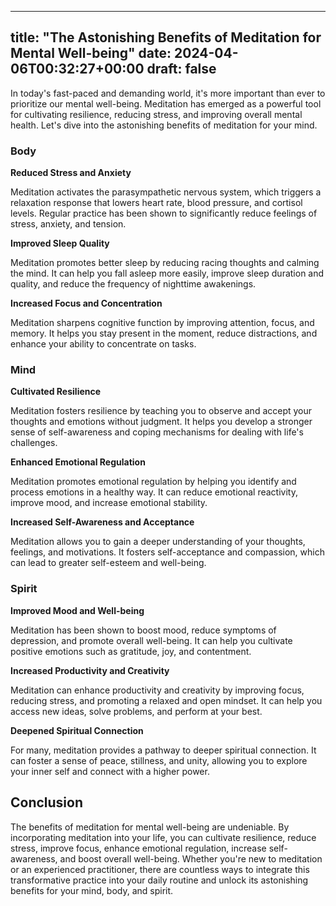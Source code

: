 
---
title: "The Astonishing Benefits of Meditation for Mental Well-being"
date: 2024-04-06T00:32:27+00:00
draft: false
---

In today's fast-paced and demanding world, it's more important than ever to prioritize our mental well-being. Meditation has emerged as a powerful tool for cultivating resilience, reducing stress, and improving overall mental health. Let's dive into the astonishing benefits of meditation for your mind.

### Body

**Reduced Stress and Anxiety**

Meditation activates the parasympathetic nervous system, which triggers a relaxation response that lowers heart rate, blood pressure, and cortisol levels. Regular practice has been shown to significantly reduce feelings of stress, anxiety, and tension.

**Improved Sleep Quality**

Meditation promotes better sleep by reducing racing thoughts and calming the mind. It can help you fall asleep more easily, improve sleep duration and quality, and reduce the frequency of nighttime awakenings.

**Increased Focus and Concentration**

Meditation sharpens cognitive function by improving attention, focus, and memory. It helps you stay present in the moment, reduce distractions, and enhance your ability to concentrate on tasks.

### Mind

**Cultivated Resilience**

Meditation fosters resilience by teaching you to observe and accept your thoughts and emotions without judgment. It helps you develop a stronger sense of self-awareness and coping mechanisms for dealing with life's challenges.

**Enhanced Emotional Regulation**

Meditation promotes emotional regulation by helping you identify and process emotions in a healthy way. It can reduce emotional reactivity, improve mood, and increase emotional stability.

**Increased Self-Awareness and Acceptance**

Meditation allows you to gain a deeper understanding of your thoughts, feelings, and motivations. It fosters self-acceptance and compassion, which can lead to greater self-esteem and well-being.

### Spirit

**Improved Mood and Well-being**

Meditation has been shown to boost mood, reduce symptoms of depression, and promote overall well-being. It can help you cultivate positive emotions such as gratitude, joy, and contentment.

**Increased Productivity and Creativity**

Meditation can enhance productivity and creativity by improving focus, reducing stress, and promoting a relaxed and open mindset. It can help you access new ideas, solve problems, and perform at your best.

**Deepened Spiritual Connection**

For many, meditation provides a pathway to deeper spiritual connection. It can foster a sense of peace, stillness, and unity, allowing you to explore your inner self and connect with a higher power.

## Conclusion

The benefits of meditation for mental well-being are undeniable. By incorporating meditation into your life, you can cultivate resilience, reduce stress, improve focus, enhance emotional regulation, increase self-awareness, and boost overall well-being. Whether you're new to meditation or an experienced practitioner, there are countless ways to integrate this transformative practice into your daily routine and unlock its astonishing benefits for your mind, body, and spirit.